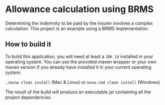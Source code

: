 # Allowance calculation using BRMS

Determining the indemnity to be paid by the insurer involves a complex calculation. This project is an example using a BRMS implementation.

## How to build it

To build this application, you will need at least a `JDK 14` installed in your operating system. You can use the provided maven wrapper or your own maven version if you already have installed it in your current operating system.

`./mvnw clean install` (Mac & Linux) or `mvnw.cmd clean install` (Windows)

The result of the build will produce an executable jar containing all the project dependencies.

